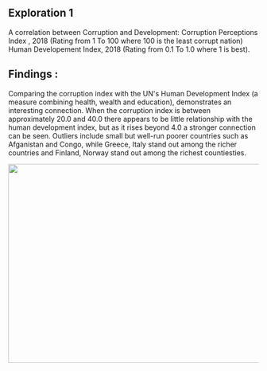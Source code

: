 
## Exploration 1
A correlation between Corruption and Development: Corruption Perceptions Index , 2018 (Rating from 1 To 100 where 100 is the least corrupt nation) Human Developement Index, 2018 
(Rating from 0.1 To 1.0 where 1 is best).

## Findings : 
Comparing the corruption index with the UN's Human Development Index (a measure combining health, wealth and education), demonstrates an interesting connection. When the 
corruption index is between approximately 20.0 and 40.0 there appears to be little relationship with the human development index, but as it rises beyond 4.0 a stronger connection 
can be seen. Outliers include small but well-run poorer countries such as Afganistan and Congo, while Greece, Italy stand out among the richer countries and Finland, Norway stand
out among the richest countiesties.


<p float="left">
<img src="https://www.economist.com/sites/default/files/imagecache/640-width/imagecache/original-size/20111210_WOC210.gif" width="600" height="400">
</p>



